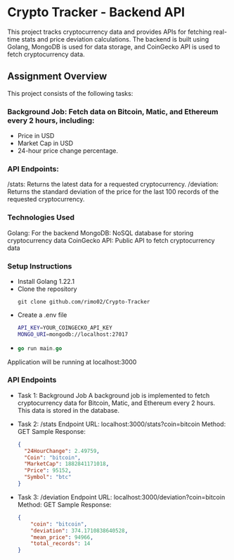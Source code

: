# Crypto Tracker - Backend API
This project tracks cryptocurrency data and provides APIs for fetching real-time stats and price deviation calculations. The backend is built using Golang, MongoDB is used for data storage, and CoinGecko API is used to fetch cryptocurrency data.


## Assignment Overview
This project consists of the following tasks:

### Background Job: Fetch data on Bitcoin, Matic, and Ethereum every 2 hours, including:
- Price in USD
- Market Cap in USD
- 24-hour price change percentage.

### API Endpoints:
/stats: Returns the latest data for a requested cryptocurrency.
/deviation: Returns the standard deviation of the price for the last 100 records of the requested cryptocurrency. 

### Technologies Used
Golang: For the backend
MongoDB: NoSQL database for storing cryptocurrency data
CoinGecko API: Public API to fetch cryptocurrency data

### Setup Instructions
- Install Golang 1.22.1
- Clone the repository
  ``` git 
  git clone github.com/rimo02/Crypto-Tracker
  ```
- Create a .env file 
  ``` bash
  API_KEY=YOUR_COINGECKO_API_KEY
  MONGO_URI=mongodb://localhost:27017
  ```
- ``` go
  go run main.go
  ```
Application will be running at localhost:3000

### API Endpoints

- Task 1: Background Job
A background job is implemented to fetch cryptocurrency data for Bitcoin, Matic, and Ethereum every 2 hours. This data is stored in the database.

- Task 2: /stats Endpoint
    URL: localhost:3000/stats?coin=bitcoin
    Method: GET
    Sample Response:
    ``` json
    {
      "24HourChange": 2.49759,
      "Coin": "bitcoin",
      "MarketCap": 1882841171018,
      "Price": 95152,
      "Symbol": "btc"
    }
    ```
- Task 3: /deviation Endpoint
    URL: localhost:3000/deviation?coin=bitcoin
    Method: GET
    Sample Response:

    ``` json
    {
        "coin": "bitcoin",
        "deviation": 374.1710838640528,
        "mean_price": 94966,
        "total_records": 14
    }
```